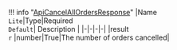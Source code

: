 !!! info "[ApiCancelAllOrdersResponse](/../../schemas/api_cancel_all_orders_response)"
    |Name<br>`Lite`|Type|Required<br>`Default`| Description |
    |-|-|-|-|
    |result<br>`r` |number|True|The number of orders cancelled|
